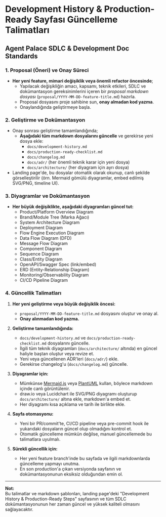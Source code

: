 # Development History & Production-Ready Sayfası Güncelleme Talimatları

## Agent Palace SDLC & Development Doc Standards

### 1. Proposal (Öneri) ve Onay Süreci

- **Her yeni feature, mimari değişiklik veya önemli refactor öncesinde**;
  - Yapılacak değişikliğin amacı, kapsamı, teknik etkileri, SDLC ve dokümantasyon gereksinimlerini içeren bir *proposal markdown dosyası* (`proposal/YYYY-MM-DD-feature-title.md`) hazırla.
  - Proposal dosyasını proje sahibine sun, **onay almadan kod yazma**.
  - Onaylandığında geliştirmeye başla.

### 2. Geliştirme ve Dokümantasyon

- Onay sonrası geliştirme tamamlandığında;
  - **Aşağıdaki tüm markdown dosyalarını güncelle** ve gerekirse yeni dosya ekle:
    - `docs/development-history.md`
    - `docs/production-ready-checklist.md`
    - `docs/changelog.md`
    - `docs/adr/` (her önemli teknik karar için yeni dosya)
    - `docs/architecture/` (her diyagram için ayrı dosya)
- Landing page'de, bu dosyalar otomatik olarak okunup, canlı şekilde görselleştirilir (örn. Mermaid gömülü diyagramlar, embed edilmiş SVG/PNG, timeline UI).

### 3. Diyagramlar ve Dokümantasyon

- **Her büyük değişiklikte, aşağıdaki diyagramları güncel tut:**
  - Product/Platform Overview Diagram
  - Brand/Module Tree (Marka Ağacı)
  - System Architecture Diagram
  - Deployment Diagram
  - Flow Engine Execution Diagram
  - Data Flow Diagram (DFD)
  - Message Flow Diagram
  - Component Diagram
  - Sequence Diagram
  - Class/Entity Diagram
  - OpenAPI/Swagger Spec (link/embed)
  - ERD (Entity-Relationship Diagram)
  - Monitoring/Observability Diagram
  - CI/CD Pipeline Diagram

### 4. Güncellik Talimatları

1. **Her yeni geliştirme veya büyük değişiklik öncesi:**
   - `proposal/YYYY-MM-DD-feature-title.md` dosyasını oluştur ve onay al.
   - **Onay alınmadan kod yazma.**

2. **Geliştirme tamamlandığında:**
   - `docs/development-history.md` ve `docs/production-ready-checklist.md` dosyalarını güncelle.
   - İlgili tüm teknik diyagramları (`docs/architecture/` altında) en güncel haliyle baştan oluştur veya revize et.
   - Yeni veya güncellenen ADR'leri (`docs/adr/`) ekle.
   - Gerekirse changelog'u (`docs/changelog.md`) güncelle.

3. **Diyagramlar için:**
   - Mümkünse [Mermaid.js](https://mermaid.js.org/) veya [PlantUML](https://plantuml.com/) kullan, böylece markdown içinde canlı görüntülenir.
   - draw.io veya Lucidchart ile SVG/PNG diyagramı oluşturup `docs/architecture/` altına ekle, markdown'a embed et.
   - Her diyagramı kısa açıklama ve tarih ile birlikte ekle.

4. **Sayfa otomasyonu:**
   - Yeni bir PR/commit'te, CI/CD pipeline veya pre-commit hook ile yukarıdaki dosyaların güncel olup olmadığını kontrol et.
   - Otomatik güncelleme mümkün değilse, manuel güncellemede bu talimatlara uyulmalı.

5. **Sürekli güncellik için:**
   - Her yeni feature branch'inde bu sayfada ve ilgili markdownlarda güncelleme yapmayı unutma.
   - En son production'a çıkan versiyonda sayfanın ve dokümantasyonunun eksiksiz olduğundan emin ol.

---

**Not:**  
Bu talimatlar ve markdown şablonları, landing page'deki "Development History & Production-Ready Steps" sayfasının ve tüm SDLC dokümantasyonunun her zaman güncel ve yüksek kaliteli olmasını sağlayacaktır.
